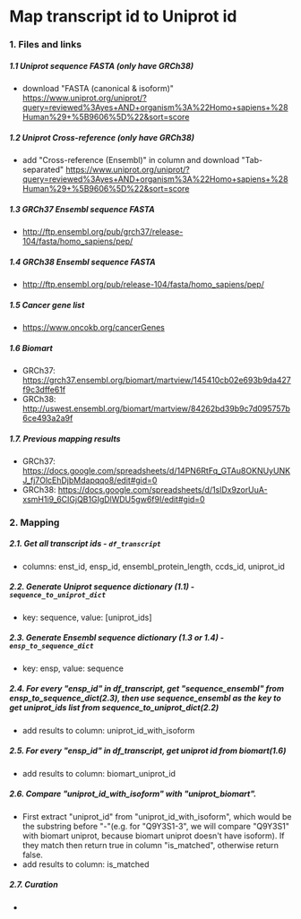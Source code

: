 # Map transcript id to Uniprot id

### 1. Files and links
##### 1.1 Uniprot sequence FASTA (only have GRCh38)
- download "FASTA (canonical & isoform)" https://www.uniprot.org/uniprot/?query=reviewed%3Ayes+AND+organism%3A%22Homo+sapiens+%28Human%29+%5B9606%5D%22&sort=score
##### 1.2 Uniprot Cross-reference (only have GRCh38)
- add "Cross-reference (Ensembl)" in column and download "Tab-separated" https://www.uniprot.org/uniprot/?query=reviewed%3Ayes+AND+organism%3A%22Homo+sapiens+%28Human%29+%5B9606%5D%22&sort=score  
##### 1.3 GRCh37 Ensembl sequence FASTA
- http://ftp.ensembl.org/pub/grch37/release-104/fasta/homo_sapiens/pep/
##### 1.4 GRCh38 Ensembl sequence FASTA
- http://ftp.ensembl.org/pub/release-104/fasta/homo_sapiens/pep/
##### 1.5 Cancer gene list
- https://www.oncokb.org/cancerGenes
##### 1.6 Biomart
- GRCh37: https://grch37.ensembl.org/biomart/martview/145410cb02e693b9da427f9c3dffe61f
- GRCh38: http://uswest.ensembl.org/biomart/martview/84262bd39b9c7d095757b6ce493a2a9f
##### 1.7. Previous mapping results
- GRCh37: https://docs.google.com/spreadsheets/d/14PN6RtFq_GTAu8OKNUyUNKJ_fj7OlcEhDjbMdapqqo8/edit#gid=0
- GRCh38: https://docs.google.com/spreadsheets/d/1slDx9zorUuA-xsmH1i9_6CIGjQB1GIgDlWDU5gw6f9I/edit#gid=0


### 2. Mapping
##### 2.1. Get all transcript ids - `df_transcript`
- columns: enst_id, ensp_id, ensembl_protein_length, ccds_id, uniprot_id
##### 2.2. Generate Uniprot sequence dictionary (1.1) - `sequence_to_uniprot_dict`
- key: sequence, value: [uniprot_ids]
##### 2.3. Generate Ensembl sequence dictionary (1.3 or 1.4) - `ensp_to_sequence_dict`
- key: ensp, value: sequence
##### 2.4. For every "ensp_id" in df_transcript, get "sequence_ensembl" from ensp_to_sequence_dict(2.3), then use sequence_ensembl as the key to get uniprot_ids list from sequence_to_uniprot_dict(2.2)
- add results to column: uniprot_id_with_isoform
##### 2.5. For every "ensp_id" in df_transcript, get uniprot id from biomart(1.6)
- add results to column: biomart_uniprot_id
##### 2.6. Compare "uniprot_id_with_isoform" with "uniprot_biomart". 
- First extract "uniprot_id" from "uniprot_id_with_isoform", which would be the substring before "-"(e.g. for "Q9Y3S1-3", we will compare "Q9Y3S1" with biomart uniprot, because biomart uniprot doesn't have isoform). If they match then return true in column "is_matched", otherwise return false.
- add results to column: is_matched
##### 2.7. Curation
- 
